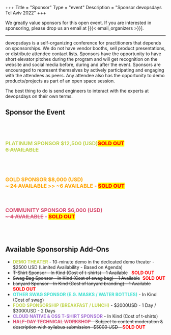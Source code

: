 +++
Title = "Sponsor"
Type = "event"
Description = "Sponsor devopsdays Tel Aviv 2022"
+++

We greatly value sponsors for this open event.  If you are interested in sponsoring, please drop us an email at [{{< email_organizers >}}].

<hr>
devopsdays is a self-organizing conference for practitioners that depends on sponsorships. We do not have vendor booths, sell product presentations, or distribute attendee contact lists. Sponsors have the opportunity to have short elevator pitches during the program and will get recognition on the website and social media before, during and after the event. Sponsors are encouraged to represent themselves by actively participating and engaging with the attendees as peers. Any attendee also has the opportunity to demo products/projects as part of an open space session.

The best thing to do is send engineers to interact with the experts at devopsdays on their own terms.

<p>
    <h2>Sponsor the Event</h2>
       <br/>
       <br/>
     <h3 style="text-transform: uppercase; color: #c0d44f;">Platinum Sponsor $12,500 (USD)<span style="text-transform: uppercase; font-weight: 800; color: red; background-color: yellow;">SOLD OUT</span>
    <br/> <strike>6 Available</strike> <!-- - <span style="text-transform: uppercase; color: red; background-color: yellow;">SOLD OUT</span> --></h3>      <br/>
    <!--  <h5 style="text-transform: uppercase; color: #c0d44f;"> **Please note, due to the limited availability of booths, sponsorships are based on the order of the receipt of the signed agreements.**</h5> -->
     <br/>
    <h3 style="text-transform: uppercase; color: orange;">Gold Sponsor $8,000 (USD) 
    <br/><strike>~ 24 Available</strike> >> ~6 Available - <span style="font-weight: 800; text-transform: uppercase; color: red; background-color: yellow;">SOLD OUT</span> </h3>
    <br/>
    <h3 style="text-transform: uppercase; color: #d95374;">Community Sponsor $6,000 (USD) 
    <br/><strike>~ 4 Available</strike> - <span style="font-weight: 800; text-transform: uppercase; color: red; background-color: yellow;">SOLD OUT</span></h3>
    <br/>
    <br/>
     <h2>Available Sponsorship Add-Ons</h2>
     <ul>
     <li> <span style="text-transform: uppercase; color: #c0d44f; font-weight: 700;">Demo Theater</span> - 10-minute demo in the dedicated demo theater - $2500 USD (Limited Availability - Based on Agenda)</li>
     <li><strike>T-Shirt Sponsor - In Kind (Cost of t-shirts) - 1 Available</strike> &nbsp; <strong style="text-transform: uppercase; color: red;">SOLD OUT</strong></li>
     <li><strike>Swag Bag Sponsor - In Kind (Cost of swag bag) - 1 Available</strike>&nbsp; <strong style="text-transform: uppercase; color: red;">SOLD OUT</strong></li>
     <li><strike>Lanyard Sponsor - In Kind (Cost of lanyard branding) - 1 Available</strike> &nbsp; <strong style="text-transform: uppercase; color: red;">SOLD OUT</strong></li>
     <li><span style="text-transform: uppercase; color: turquoise; font-weight: 700;">Other Swag Sponsor (E.g. Masks / Water Bottles)</span> - In Kind (Cost of swag)</li>
     <li><span style="text-transform: uppercase; color: #c0d44f; font-weight: 700;">Food Sponsorship (Breakfast / Lunch)</span> - $2000USD - 1 Day / $3000USD - 2 Days</li>
     <li><span style="text-transform: uppercase; color: #a472d4; font-weight: 700;">Cloud Native & OSS T-Shirt Sponsor</span>  - In Kind (Cost of t-shirts)</li>
     <li><span style="text-transform: uppercase; color: #d95374; font-weight: 700;"><strike>Half-Day Technical Workshop</span> - Subject to content moderation & description with syllabus submission -$5000 USD - </strike> <strong style="text-transform: uppercase; color: red;">SOLD OUT</strong></li>
     </ul>
<br/>
<br/>


